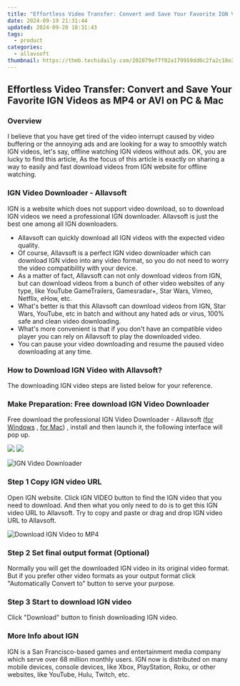 ```yaml
---
title: "Effortless Video Transfer: Convert and Save Your Favorite IGN Videos as MP4 or AVI on PC & Mac"
date: 2024-09-19 21:31:44
updated: 2024-09-20 10:31:43
tags:
  - product
categories:
  - allavsoft
thumbnail: https://thmb.techidaily.com/202879ef7f02a179959dd0c2fa2c18e23fdc8822666d6240110addaa046f6e87.jpg
---
```


## Effortless Video Transfer: Convert and Save Your Favorite IGN Videos as MP4 or AVI on PC & Mac

### Overview

I believe that you have get tired of the video interrupt caused by video buffering or the annoying ads and are looking for a way to smoothly watch IGN videos, let's say, offline watching IGN videos without ads. OK, you are lucky to find this article, As the focus of this article is exactly on sharing a way to easily and fast download videos from IGN website for offline watching.

### IGN Video Downloader - Allavsoft

IGN is a website which does not support video download, so to download IGN videos we need a professional IGN downloader. Allavsoft is just the best one among all IGN downloaders.

* Allavsoft can quickly download all IGN videos with the expected video quality.
* Of course, Allavsoft is a perfect IGN video downloader which can download IGN video into any video format, so you do not need to worry the video compatibility with your device.
* As a matter of fact, Allavsoft can not only download videos from IGN, but can download videos from a bunch of other video websites of any type, like YouTube GameTrailers, Gamesradar+, Star Wars, Vimeo, Netflix, eHow, etc.
* What's better is that this Allavsoft can download videos from IGN, Star Wars, YouTube, etc in batch and without any hated ads or virus, 100% safe and clean video downloading.
* What's more convenient is that if you don't have an compatible video player you can rely on Allavsoft to play the downloaded video.
* You can pause your video downloading and resume the paused video downloading at any time.

### How to Download IGN Video with Allavsoft?

The downloading IGN video steps are listed below for your reference.

### Make Preparation: Free download IGN Video Downloader

Free download the professional IGN Video Downloader - Allavsoft ([for Windows](https://tools.techidaily.com/allavsoft/products/) , [for Mac](https://tools.techidaily.com/allavsoft/products/)) , install and then launch it, the following interface will pop up.

[![](https://www.allavsoft.com/how-to/../images/how-to/free-download-win.jpg)](https://tools.techidaily.com/allavsoft/products/) [![](https://www.allavsoft.com/how-to/../images/how-to/free-download-mac.jpg)](https://tools.techidaily.com/allavsoft/products/)

![IGN Video Downloader](https://www.allavsoft.com/how-to/../images/allavsoft/screen-shot-600.jpg)

### Step 1 Copy IGN video URL

Open IGN website. Click IGN VIDEO button to find the IGN video that you need to download. And then what you only need to do is to get this IGN video URL to Allavsoft. Try to copy and paste or drag and drop IGN video URL to Allavsoft.

![Download IGN Video to MP4](https://www.allavsoft.com/how-to/../images/how-to/download-rtmp-video/download-rtmp-video.jpg)

### Step 2 Set final output format (Optional)

Normally you will get the downloaded IGN video in its original video format. But if you prefer other video formats as your output format click "Automatically Convert to" button to serve your purpose.

### Step 3 Start to download IGN video

Click "Download" button to finish downloading IGN video.

### More Info about IGN

IGN is a San Francisco-based games and entertainment media company which serve over 68 million monthly users. IGN now is distributed on many mobile devices, console devices, like Xbox, PlayStation, Roku, or other websites, like YouTube, Hulu, Twitch, etc.

<ins class="adsbygoogle"
     style="display:block"
     data-ad-format="autorelaxed"
     data-ad-client="ca-pub-7571918770474297"
     data-ad-slot="1223367746"></ins>



<ins class="adsbygoogle"
     style="display:block"
     data-ad-client="ca-pub-7571918770474297"
     data-ad-slot="8358498916"
     data-ad-format="auto"
     data-full-width-responsive="true"></ins>
